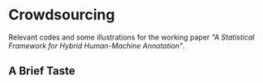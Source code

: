 # Crowdsourcing

Relevant codes and some illustrations for the working paper *"A Statistical Framework for Hybrid
Human-Machine Annotation"*.

## A Brief Taste
